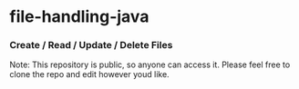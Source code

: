 # file-handling-java

### Create / Read / Update / Delete Files

Note: This repository is public, so anyone can access it. 
Please feel free to clone the repo and edit however youd like.
